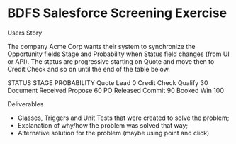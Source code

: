 # BDFS Salesforce Screening Exercise
Users Story

The company Acme Corp wants their system to synchronize the Opportunity fields Stage and Probability when
Status field changes (from UI or API). The status are progressive starting on Quote and move then to Credit Check
and so on until the end of the table below.

STATUS                STAGE             PROBABILITY
Quote                 Lead              0
Credit Check          Qualify           30
Document Received     Propose           60
PO Released           Commit            90
Booked                Win               100

Deliverables

* Classes, Triggers and Unit Tests that were created to solve the problem;
* Explanation of why/how the problem was solved that way;
* Alternative solution for the problem (maybe using point and click)
